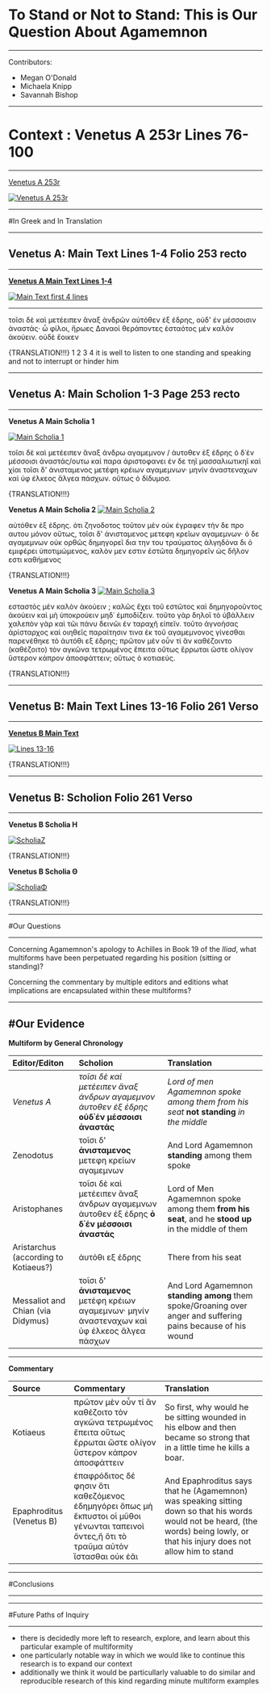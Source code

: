 # To Stand or Not to Stand: This is Our Question About Agamemnon 

---
Contributors: 
 

- Megan O'Donald
- Michaela Knipp
- Savannah Bishop

---


# Context : Venetus A 253r Lines 76-100
---

[Venetus A 253r][f253rw]


[![Venetus A 253r][folio253r]][folio253r]



[folio253r]: http://www.homermultitext.org/iipsrv?OBJ=IIP,1.0&FIF=/project/homer/pyramidal/VenA/VA253RN-0424.tif&RGN=0.11,0.0601,0.816,0.8032&WID=9000&CVT=JPEG



[f253rw]:http://www.homermultitext.org/hmt-digital/facs?urn=urn%3Acite%3Ahmt%3AmsA.253r



---

#In Greek and In Translation

---
## Venetus A: Main Text Lines 1-4 Folio 253 recto
---

[**Venetus A Main Text Lines 1-4**][f4l]


[![Main Text first 4 lines][first4]][first4]

[first4]:http://www.homermultitext.org/iipsrv?OBJ=IIP,1.0&FIF=/project/homer/pyramidal/VenA/VA253RN-0424.tif&RGN=0.2,0.2126,0.433,0.0872&WID=9000&CVT=JPEG

-----

τοῖσι δὲ καὶ μετέειπεν ἄναξ ἀνδρῶν
αὐτόθεν ἐξ έδρης, οὐδ' ἐν μέσσοισιν ἀναστάς·
ὦ φίλοι, ἥρωες Δαναοὶ θεράποντες
ἑσταότος μὲν καλὸν ἀκούειν. οὐδὲ ἔοικεν

{TRANSLATION!!!}
1
2
3
4 it is well to listen to one standing and speaking and not to interrupt or hinder him



[f4l]:http://www.homermultitext.org/hmt-digital/images?request=GetIIPMooViewer&urn=urn:cite:hmt:vaimg.VA253RN-0424




---
## Venetus A: Main Scholion 1-3 Page 253 recto
--- 

**Venetus A Main Scholia 1**


[![Main Scholia 1][Scholia1]][Scholia1]

[Scholia1]:http://www.homermultitext.org/iipsrv?OBJ=IIP,1.0&FIF=/project/homer/pyramidal/VenA/VA253RN-0424.tif&RGN=0.211,0.1029,0.628,0.0391&WID=9000&CVT=JPEG

τοῖσι δὲ καὶ μετέειπεν ἂναξ ἀνδρω αγαμεμνον / ἀυτοθεν ἐξ έδρης ὁ δ᾽έν μέσσοισι ἀναστάς/ουτω καὶ παρα ἀριστοφανει ἐν δε τηῖ μασσαλιωτικηῖ καὶ χίαι τοῖσι δ' ἀνισταμενος μετέφη κρέιων αγαμεμνων· μηνίν ἀναστεναχων καὶ ὐφ έλκεος ἄλγεα πάσχων. οὕτως ὁ δίδυμοσ.

{TRANSLATION!!!}


**Venetus A Main Scholia 2**
[![Main Scholia 2][Scholia2]][Scholia2]

[Scholia2]:http://www.homermultitext.org/iipsrv?OBJ=IIP,1.0&FIF=/project/homer/pyramidal/VenA/VA253RN-0424.tif&RGN=0.215,0.13,0.621,0.0398&WID=9000&CVT=JPEG

αὐτόθεν ἐξ έδρης. ὁτι ζηνοδοτος τοῦτον μὲν οὐκ έγραφεν τὴν δε προ αυτου μόνον οὕτως, τοῖσι δ' ἀνισταμενος μετεφη κρεῖων αγαμεμνων· ὁ δε αγαμεμνων οὐκ ορθῶς δημηγορεῖ δια την του τραύματος ἀλγηδόνα δι ὁ εμιφέρει ὑποτιμώμενος, καλὸν μεν εστιν ἑστῶτα δημηγορεῖν ὡς δῆλον εστι καθήμενος

{TRANSLATION!!!}

**Venetus A Main Scholia 3**
[![Main Scholia 3][Scholia3]][Scholia3]

[Scholia3]:http://www.homermultitext.org/iipsrv?OBJ=IIP,1.0&FIF=/project/homer/pyramidal/VenA/VA253RN-0424.tif&RGN=0.202,0.1548,0.647,0.0503&WID=9000&CVT=JPEG

εσταστός μὲν καλὸν ἀκοὐειν ; καλῶς ἔχει τοῦ εστῶτος καὶ δημηγοροῦντος ἀκούειν καὶ μὴ ὑποκροὐειν μηδ᾽ ἐμποδίζειν. τοῦτο γὰρ δηλοῖ τὸ ὑβάλλειν χαλεπὸν γὰρ καὶ τῶι πάνυ δεινῶι ἐν ταραχῆ εἰπεῖν. τοῦτο ἀγνοήσας ἀρίσταρχος καὶ οιηθεῖς παραίτησιν τινα ἐκ τοῦ αγαμεμνονος γίνεσθαι παρενέθηκε τὸ ἀυτόθι εξ έδρης; πρῶτον μὲν οὖν τί ἂν καθέζοιντο (καθέζοιτο) τὸν αγκῶνα τετρωμένος ἔπειτα οὕτως ἔρρωται ὤστε ολίγον ὕστερον κάπρον ἀποσφάττειν; οὕτως ὁ κοτιαεύς.

{TRANSLATION!!!}


---

## Venetus B: Main Text Lines 13-16 Folio 261 Verso 

---

[**Venetus B Main Text**][VBML]

[![Lines 13-16][VenBMTxt]][VenBMTxt]

{TRANSLATION!!!}


[VenBMTxt]:http://www.homermultitext.org/iipsrv?OBJ=IIP,1.0&FIF=/project/homer/pyramidal/VenB/VB261VN-0361.tif&RGN=0.382,0.4418,0.481,0.0744&WID=9000&CVT=JPEG


[VBML]:http://www.homermultitext.org/hmt-digital/images?request=GetIIPMooViewer&urn=urn:cite:hmt:vbimg.VB261VN-0361 

---
## Venetus B: Scholion  Folio 261 Verso

---

**Venetus B Scholia Η**

[![ScholiaΖ][VBS1]][VBS1]

[VBS1]:http://www.homermultitext.org/iipsrv?OBJ=IIP,1.0&FIF=/project/homer/pyramidal/VenB/VB261VN-0361.tif&RGN=0.129,0.1826,0.734,0.0556&WID=9000&CVT=JPEG

{TRANSLATION!!!}

**Venetus B Scholia Θ**

[![ScholiaΦ][VBS2]][VBS2]

[VBS2]:http://www.homermultitext.org/iipsrv?OBJ=IIP,1.0&FIF=/project/homer/pyramidal/VenB/VB261VN-0361.tif&RGN=0.129,0.2322,0.247,0.157&WID=9000&CVT=JPEG

{TRANSLATION!!!}

---

#Our Questions

---


Concerning Agamemnon's apology to Achilles in Book 19 of the *Iliad*, what multiforms have been perpetuated regarding his position (sitting or standing)?

Concerning the commentary by multiple editors and editions what implications are encapsulated within these multiforms?


---

#Our Evidence 
---
**Multiform by General Chronology**

|Editor/Editon|Scholion|Translation|
|:---|:---|:---|
|*Venetus A*|*τοῖσι δὲ καὶ μετέειπεν ἂναξ ἀνδρων αγαμεμνον ἀυτοθεν ἐξ έδρης* **ούδ᾽έν μέσσοισι ἀναστάς**|*Lord of men Agamemnon spoke among them from his seat* **not standing** *in the middle*|
|Zenodotus|τοῖσι δ' **ἀνισταμενος** μετεφη κρεῖων αγαμεμνων|And Lord Agamemnon **standing** among them spoke|
|Aristophanes|τοῖσι δὲ καὶ μετέειπεν ἂναξ ἀνδρων αγαμεμνων ἀυτοθεν ἐξ έδρης **ὁ δ᾽έν μέσσοισι ἀναστάς**|Lord of Men Agamemnon spoke among them **from his seat**, and he **stood up** in the middle of them|
|Aristarchus (according to Kotiaeus?)|ἀυτόθι εξ έδρης|There from his seat|
|Messaliot and Chian (via Didymus)|τοῖσι δ' **ἀνισταμενος** μετέφη κρέιων αγαμεμνων· μηνίν ἀναστεναχων καὶ ὐφ έλκεος ἄλγεα πάσχων|And Lord Agamemnon **standing among** them spoke/Groaning over anger and suffering pains because of his wound|

---
**Commentary**

|Source|Commentary|Translation|
|:---|:---|:---|
|Kotiaeus|πρῶτον μὲν οὖν τί ἂν καθέζοιτο τὸν αγκῶνα τετρωμένος ἔπειτα οὕτως ἔρρωται ὤστε ολίγον ὕστερον κάπρον ἀποσφάττειν| So first, why would he be sitting wounded in his elbow and then became so strong that in a little time he kills a boar.|
|Epaphroditus (Venetus B)|ἐπαφρόδιτος δέ φησιν ὅτι καθεζόμενος ἐδημηγόρει ὅπως μὴ ἕκπυστοι οἱ μῦθοι γένωνται ταπεινοὶ ὄντες,ἢ ὅτι τὸ τραῦμα αὐτὸν ἵστασθαι οὐκ ἐᾶι|And Epaphroditus says that he (Agamemnon) was speaking sitting down so that his words would not be heard, (the words) being lowly, or that his injury does not allow him to stand|












---

#Conclusions

---







---

#Future Paths of Inquiry

---

- there is decidedly more left to research, explore, and learn about this particular example of multiformity
- one particularly notable way in which we would like to continue this research is to expand our context 
- additionally we think it would be particullarly valuable to do similar and reproducible research of this kind regarding minute multiform examples





